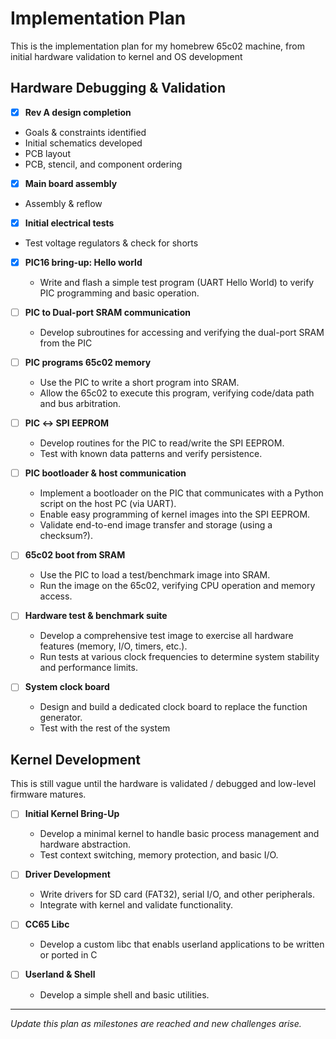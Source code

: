 
# Implementation Plan

This is the implementation plan for my homebrew 65c02 machine, from initial hardware validation to kernel and OS development

## Hardware Debugging & Validation

- [x]  **Rev A design completion**  
  - Goals & constraints identified
  - Initial schematics developed
  - PCB layout
  - PCB, stencil, and component ordering

- [x]  **Main board assembly**  
  - Assembly & reflow

- [x]  **Initial electrical tests**  
  - Test voltage regulators & check for shorts

- [x] **PIC16 bring-up: Hello world**
  - Write and flash a simple test program (UART Hello World) to verify PIC programming and basic operation.

- [ ] **PIC to Dual-port SRAM communication**
  - Develop subroutines for accessing and verifying the dual-port SRAM from the PIC

- [ ] **PIC programs 65c02 memory**
  - Use the PIC to write a short program into SRAM.
  - Allow the 65c02 to execute this program, verifying code/data path and bus arbitration.

- [ ] **PIC ↔ SPI EEPROM**
  - Develop routines for the PIC to read/write the SPI EEPROM.
  - Test with known data patterns and verify persistence.

- [ ] **PIC bootloader & host communication**
  - Implement a bootloader on the PIC that communicates with a Python script on the host PC (via UART).
  - Enable easy programming of kernel images into the SPI EEPROM.
  - Validate end-to-end image transfer and storage (using a checksum?).

- [ ] **65c02 boot from SRAM**
  - Use the PIC to load a test/benchmark image into SRAM.
  - Run the image on the 65c02, verifying CPU operation and memory access.

- [ ] **Hardware test & benchmark suite**
  - Develop a comprehensive test image to exercise all hardware features (memory, I/O, timers, etc.).
  - Run tests at various clock frequencies to determine system stability and performance limits.

- [ ] **System clock board**
  - Design and build a dedicated clock board to replace the function generator.
  - Test with the rest of the system

## Kernel Development

This is still vague until the hardware is validated / debugged and low-level firmware matures.

- [ ] **Initial Kernel Bring-Up**
  - Develop a minimal kernel to handle basic process management and hardware abstraction.
  - Test context switching, memory protection, and basic I/O.

- [ ] **Driver Development**
  - Write drivers for SD card (FAT32), serial I/O, and other peripherals.
  - Integrate with kernel and validate functionality.

- [ ] **CC65 Libc**
  - Develop a custom libc that enabls userland applications to be written or ported in C

- [ ] **Userland & Shell**
  - Develop a simple shell and basic utilities.

---

*Update this plan as milestones are reached and new challenges arise.*
